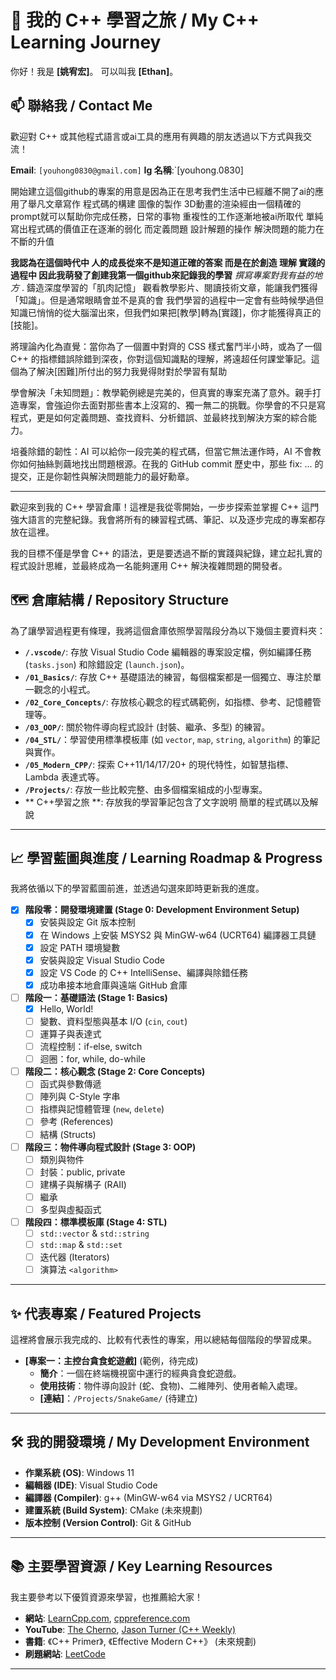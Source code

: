 # 🚀 我的 C++ 學習之旅 / My C++ Learning Journey

你好！我是 **[姚宥宏]**。
可以叫我 **[Ethan]**。


## 📫 聯絡我 / Contact Me
歡迎對 C++ 或其他程式語言或ai工具的應用有興趣的朋友透過以下方式與我交流！

**Email**: `[youhong0830@gmail.com]`
**Ig 名稱**:`[youhong.0830]

開始建立這個github的專案的用意是因為正在思考我們生活中已經離不開了ai的應用了舉凡文章寫作 程式碼的構建 圖像的製作 3D動畫的渲染經由一個精確的prompt就可以幫助你完成任務，日常的事物 重複性的工作逐漸地被ai所取代 單純寫出程式碼的價值正在逐漸的弱化 而定義問題 設計解題的操作 解決問題的能力在不斷的升值

**我認為在這個時代中 人的成長從來不是知道正確的答案 而是在於創造 理解 實踐的過程中 因此我萌發了創建我第一個github來記錄我的學習**
*撰寫專案對我有益的地方*
. 鑄造深度學習的「肌肉記憶」
觀看教學影片、閱讀技術文章，能讓我們獲得「知識」。但是通常眼睛會並不是真的會 我們學習的過程中一定會有些時候學過但知識已悄悄的從大腦溜出來，但我們如果把[教學]轉為[實踐]，你才能獲得真正的[技能]。

將理論內化為直覺：當你為了一個置中對齊的 CSS 樣式奮鬥半小時，或為了一個 C++ 的指標錯誤除錯到深夜，你對這個知識點的理解，將遠超任何課堂筆記。這個為了解決[困難]所付出的努力我覺得財對於學習有幫助

學會解決「未知問題」：教學範例總是完美的，但真實的專案充滿了意外。親手打造專案，會強迫你去面對那些書本上沒寫的、獨一無二的挑戰。你學會的不只是寫程式，更是如何定義問題、查找資料、分析錯誤、並最終找到解決方案的綜合能力。

培養除錯的韌性：AI 可以給你一段完美的程式碼，但當它無法運作時，AI 不會教你如何抽絲剝繭地找出問題根源。在我的 GitHub commit 歷史中，那些 fix: ... 的提交，正是你韌性與解決問題能力的最好勳章。

---
歡迎來到我的 C++ 學習倉庫！這裡是我從零開始，一步步探索並掌握 C++ 這門強大語言的完整紀錄。我會將所有的練習程式碼、筆記、以及逐步完成的專案都存放在這裡。

我的目標不僅是學會 C++ 的語法，更是要透過不斷的實踐與紀錄，建立起扎實的程式設計思維，並最終成為一名能夠運用 C++ 解決複雜問題的開發者。

## 🗺️ 倉庫結構 / Repository Structure

為了讓學習過程更有條理，我將這個倉庫依照學習階段分為以下幾個主要資料夾：

* **`/.vscode/`**: 存放 Visual Studio Code 編輯器的專案設定檔，例如編譯任務 (`tasks.json`) 和除錯設定 (`launch.json`)。
* **`/01_Basics/`**: 存放 C++ 基礎語法的練習，每個檔案都是一個獨立、專注於單一觀念的小程式。
* **`/02_Core_Concepts/`**: 存放核心觀念的程式碼範例，如指標、參考、記憶體管理等。
* **`/03_OOP/`**: 關於物件導向程式設計 (封裝、繼承、多型) 的練習。
* **`/04_STL/`**：學習使用標準模板庫 (如 `vector`, `map`, `string`, `algorithm`) 的筆記與實作。
* **`/05_Modern_CPP/`**: 探索 C++11/14/17/20+ 的現代特性，如智慧指標、Lambda 表達式等。
* **`/Projects/`**: 存放一些比較完整、由多個檔案組成的小型專案。
* ** C++學習之旅 **: 存放我的學習筆記包含了文字說明 簡單的程式碼以及解說


---

## 📈 學習藍圖與進度 / Learning Roadmap & Progress

我將依循以下的學習藍圖前進，並透過勾選來即時更新我的進度。

* [x] **階段零：開發環境建置 (Stage 0: Development Environment Setup)**
    * [x] 安裝與設定 Git 版本控制
    * [x] 在 Windows 上安裝 MSYS2 與 MinGW-w64 (UCRT64) 編譯器工具鏈
    * [x] 設定 PATH 環境變數
    * [x] 安裝與設定 Visual Studio Code
    * [x] 設定 VS Code 的 C++ IntelliSense、編譯與除錯任務
    * [x] 成功串接本地倉庫與遠端 GitHub 倉庫

* [ ] **階段一：基礎語法 (Stage 1: Basics)**
    * [x] Hello, World!
    * [ ] 變數、資料型態與基本 I/O (`cin`, `cout`)
    * [ ] 運算子與表達式
    * [ ] 流程控制：if-else, switch
    * [ ] 迴圈：for, while, do-while

* [ ] **階段二：核心觀念 (Stage 2: Core Concepts)**
    * [ ] 函式與參數傳遞
    * [ ] 陣列與 C-Style 字串
    * [ ] 指標與記憶體管理 (`new`, `delete`)
    * [ ] 參考 (References)
    * [ ] 結構 (Structs)

* [ ] **階段三：物件導向程式設計 (Stage 3: OOP)**
    * [ ] 類別與物件
    * [ ] 封裝：public, private
    * [ ] 建構子與解構子 (RAII)
    * [ ] 繼承
    * [ ] 多型與虛擬函式

* [ ] **階段四：標準模板庫 (Stage 4: STL)**
    * [ ] `std::vector` & `std::string`
    * [ ] `std::map` & `std::set`
    * [ ] 迭代器 (Iterators)
    * [ ] 演算法 `<algorithm>`

---

## ✨ 代表專案 / Featured Projects

這裡將會展示我完成的、比較有代表性的專案，用以總結每個階段的學習成果。

* **[專案一：主控台貪食蛇遊戲]** (範例，待完成)
    * **簡介**：一個在終端機視窗中運行的經典貪食蛇遊戲。
    * **使用技術**：物件導向設計 (蛇、食物)、二維陣列、使用者輸入處理。
    * **[連結]**：`/Projects/SnakeGame/` (待建立)

---

## 🛠️ 我的開發環境 / My Development Environment

* **作業系統 (OS)**: Windows 11
* **編輯器 (IDE)**: Visual Studio Code
* **編譯器 (Compiler)**: g++ (MinGW-w64 via MSYS2 / UCRT64)
* **建置系統 (Build System)**: CMake (未來規劃)
* **版本控制 (Version Control)**: Git & GitHub

---

## 📚 主要學習資源 / Key Learning Resources

我主要參考以下優質資源來學習，也推薦給大家！

* **網站**: [LearnCpp.com](https://www.learncpp.com/), [cppreference.com](https://en.cppreference.com/w/)
* **YouTube**: [The Cherno](https://www.youtube.com/user/TheChernoProject), [Jason Turner (C++ Weekly)](https://www.youtube.com/c/lefticus)
* **書籍**: 《C++ Primer》, 《Effective Modern C++》 (未來規劃)
* **刷題網站**: [LeetCode](https://leetcode.com/)

---


